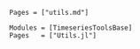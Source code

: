 ```@index
Pages = ["utils.md"]
```

```@autodocs
Modules = [TimeseriesToolsBase]
Pages   = ["Utils.jl"]
```
